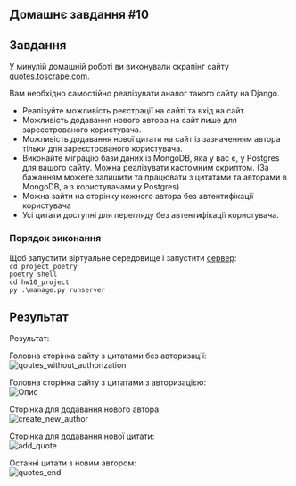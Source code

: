 ## Домашнє завдання #10
   
   
## Завдання 

У минулій домашній роботі ви виконували скрапінг сайту [quotes.toscrape.com](http://quotes.toscrape.com).

Вам необхідно самостійно реалізувати аналог такого сайту на Django.

* Реалізуйте можливість реєстрації на сайті та вхід на сайт.
* Можливість додавання нового автора на сайт лише для зареєстрованого користувача.
* Можливість додавання нової цитати на сайт із зазначенням автора тільки для зареєстрованого користувача.
* Виконайте міграцію бази даних із MongoDB, яка у вас є, у Postgres для вашого сайту. Можна реалізувати кастомним скриптом. 
(За бажанням можете залишити та працювати з цитатами та авторами в MongoDB, а з користувачами у Postgres)
* Можна зайти на сторінку кожного автора без автентифікації користувача
* Усі цитати доступні для перегляду без автентифікації користувача.

### Порядок виконання

Щоб запустити віртуальне середовище і запустити [сервер](http://127.0.0.1:8000/):    
```cd project_poetry```  
```poetry shell```  
```cd hw10_project```  
```py .\manage.py runserver```  

## Результат 

Результат:    
  
Головна сторінка сайту з цитатами без авторизації:  
![qoutes_without_authorization](/project_poetry/hw10_project/resultqoutes_without_authorization.jpg)  

Головна сторінка сайту з цитатами з авторизацією:  
![Опис](/project_poetry/hw10_project/quotes_with_authorization.jpg)  

Сторінка для додавання нового автора:   
![create_new_author](/project_poetry/hw10_project/create_new_author.jpg)  

Сторінка для додавання нової цитати:  
![add_quote](/project_poetry/hw10_project/add_quote.jpg)  

Останні цитати з новим автором:  
![quotes_end](/project_poetry/hw10_project/quotes_end.jpg)  





